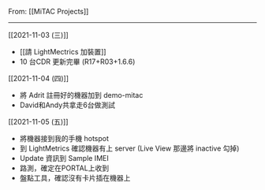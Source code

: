 From: [[MiTAC Projects]]

---

[[2021-11-03 (三)]] 
- [[請 LightMectrics 加裝置]]
- 10 台CDR 更新完畢 (R17+R03+1.6.6)

[[2021-11-04 (四)]]
- 將 Adrit 註冊好的機器加到 demo-mitac
- David和Andy共拿走6台做測試

[[2021-11-05 (五)]]
- 將機器接到我的手機 hotspot
- 到 LightMetrics 確認機器有上 server (Live View 那邊將 inactive 勾掉)
- Update 資訊到 Sample IMEI
- 路測，確定在PORTAL上收到
- 盤點工具，確認沒有卡片插在機器上



